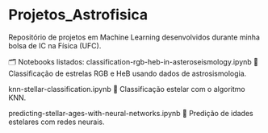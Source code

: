 # Projetos_Astrofisica
Repositório de projetos em Machine Learning desenvolvidos durante minha bolsa de IC na Física (UFC).

🗂️ Notebooks listados:
classification-rgb-heb-in-asteroseismology.ipynb
📌 Classificação de estrelas RGB e HeB usando dados de astrosismologia.

knn-stellar-classification.ipynb
📌 Classificação estelar com o algoritmo KNN.

predicting-stellar-ages-with-neural-networks.ipynb
📌 Predição de idades estelares com redes neurais.
